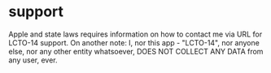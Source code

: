 # support
Apple and state laws requires information on how to contact me via URL for LCTO-14 support.
On another note:
I, nor this app - "LCTO-14", nor anyone else, nor any other entity whatsoever, DOES NOT COLLECT ANY DATA from any user, ever.
